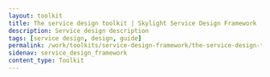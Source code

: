 ```yaml
---
layout: toolkit
title: The service design toolkit | Skylight Service Design Framework
description: Service design description
tags: [service design, design, guide]
permalink: /work/toolkits/service-design-framework/the-service-design-toolkit/
sidenav: service_design_framework
content_type: Toolkit
---
```


